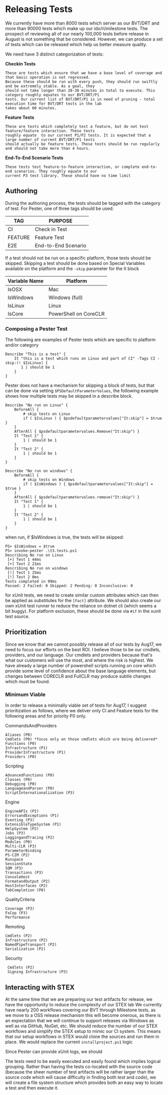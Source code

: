 # Releasing Tests
We currently have more than 8000 tests which server as our BVT/DRT and more than 90000 tests which make up our 
idx/ri/milestone tests. The prospect of reviewing all of our nearly 100,000 tests before release in August is not 
something that be considered. However, we can produce a set of tests which can be released which help us better
measure quality.

We need have 3 distinct categorization of tests:

**Checkin Tests**

    These are tests which ensure that we have a base level of coverage and that basic operation is not regressed. 
    Because these should be run with every push, they should run swiftly and be extremely stable. As a goal, they 
    should not take longer than 20-30 minutes in total to execute. This category roughly equates to our BVT/DRT/P1
    tests. Our current list of BVT/DRT/P1 is in need of pruning - total execution time for BVT/DRT tests in the lab
    takes about 60 minutes.

**Feature Tests**

    These are tests which completely test a feature, but do not test feature/feature interaction. These tests
    roughly equate  to our current P1/P2 tests. It is expected that a large number of current BVT/DRT/P1 tests
    should actually be feature tests. These tests should be run regularly and should not take more than 4 hours.

**End-To-End Scenario Tests**

    These tests test feature-to-feature interaction, or complete end-to-end scenarios. They roughly equate to our
    current P3 test library. These should have no time limit

## Authoring ##
During the authoring process, the tests should be tagged with the category of test. For Pester, one of three tags should be used:

| TAG     | PURPOSE             |
| ------- | ------------------- |
| CI      | Check in Test       |
| FEATURE | Feature Test        |
| E2E     | End-to-End Scenario |

If a test should not be run on a specific platform, those tests should be skipped. Skipping a test should be done based on Special Variables available on the platform and the `-skip` parameter for the It block

| Variable Name | Platform               |
| ------------- | ---------------------- |
| IsOSX         | Mac                    |
| IsWindows     | Windows (full)         |
| IsLinux       | Linux                  |
| IsCore        | PowerShell on CoreCLR  |

### Composing a Pester Test ###
The following are examples of Pester tests which are specific to platform and/or category
```
Describe "This is a test" {
    It "this is a test which runs on Linux and part of CI" -Tags CI -skip:(! $IsLinux) {
       1 | should be 1
    }
}
```

Pester does not have a mechanism for skipping a block of tests, but that can be done via setting 
`$PSDefaultParameterValues`, the following example shows how multiple tests may be skipped in a describe
block.
```
Describe "No run on Linux" {
    BeforeAll {
        # skip tests on Linux
        if ( $IsLinux ) { $psdefaultparametervalues["It:skip"] = $true }
    }
    AfterAll { $psdefaultparametervalues.Remove("It:skip") }
    It "Test 1" {
        1 | should be 1
    }
    It "Test 2" {
        1 | should be 1
    }
}

Describe "No run on windows" {
    BeforeAll {
        # skip tests on Windows
        if ( $IsWindows ) { $psdefaultparametervalues["It:skip"] = $true }
    }
    AfterAll { $psdefaultparametervalues.remove("It:skip") }
    It "Test 1" {
        1 | should be 1
    }
    It "Test 2" {
        1 | should be 1
    }
}
```
when run, if $IsWindows is true, the tests will be skipped:
```
PS> $IsWindows = $true
PS> invoke-pester .\t3.tests.ps1
Describing No run on Linux
 [+] Test 1 44ms
 [+] Test 2 21ms
Describing No run on windows
 [!] Test 1 25ms
 [!] Test 2 8ms
Tests completed in 99ms
Passed: 2 Failed: 0 Skipped: 2 Pending: 0 Inconclusive: 0
```

for xUnit tests, we need to create similar custom attributes which can then be applied as substitutes for the
`[Fact]` attribute. We should also create our own xUnit test runner to reduce the reliance on dotnet cli (which
seems a bit buggy). For platform exclusion, these should be done via `#if` in the xunit test source.

## Prioritization ##
Since we know that we cannot possibly release all of our tests by Aug17, we need to focus our efforts on the best
ROI. I believe those to be our cmdlets, providers, and our language. Our cmdlets and providers because that's what
our customers will use the most, and where the risk is highest. We have already a large number of powershell scripts
running on core which provide some level of confidence about the base language elements, but changes between 
CORECLR and FullCLR may produce subtle changes which must be found.

### Minimum Viable
In order to release a minimally viable set of tests for Aug17, I suggest prioritization as follows, where we deliver only
CI and Feature tests for the following areas and for priority P0 only. 

CommandsAndProviders

    Aliases (P0)
    Cmdlets (P0) *focus only on those cmdlets which are being delivered*
    Functions (P0)
    Infrastructure (P1)
    ProviderInfrastructure (P1)
    Providers (P0)

Scripting

    AdvancedFunctions (P0)
    Classes (P0)
    Debugging (P0)
    LanguageandParser (P0)
    ScriptInternationalization (P3)

Engine

    EngineAPIs (P2)
    ErrorsandExceptions (P1)
    Eventing (P3)
    ExtensibleTypeSystem (P1)
    HelpSystem (P2)
    Jobs (P3)
    LoggingandTracing (P2)
    Modules (P0)
    Multi-CLR (P3)
    ParameterBinding
    PS-CIM (P2)
    Runspace
    SessionState
    SQM (P3)
    Transactions (P3)
    ConsoleHost 
    FormatandOutput (P2)
    HostInterfaces (P2)
    TabCompletion (P0)

QualityCriteria

    Coverage (P3)
    FxCop (P3)
    Performance

Remoting

    Cmdlets (P2)
    Infrastructure (P2)
    NamedPipeTransport (P2)
    Serialization (P2)

Security

     Cmdlets (P2)
     Signing Infrastructure (P3)

## Interacting with STEX 
At the same time that we are preparing our test artifacts for release, we have the opportunity to reduce the complexity of our 
STEX lab 
We currently have nearly 200 workflows covering our BVT through Milestone tests, as we move to a OSS release mechanism this
will become onerous, as there is an expectation that we will continue to support releases via Windows as well as via GitHub,
NuGet, etc. We should reduce the number of our STEX workflows and simplify the STEX setup to mimic our CI system. This means
that our setup workflows in STEX would clone the sources and run them in place. We would replace the current `installproject.ps1`
logic

Since Pester can provide xUnit logs, we should 

The tests need to be easily executed and easily found which implies logical grouping. Rather than having the tests co-located with the source code (because the sheer number of test artifacts will be rather larger than the source code which will cause difficulty in finding both *test* and *code*), we will create a file system structure which provides both an easy way to locate a test and 
then execute it.

